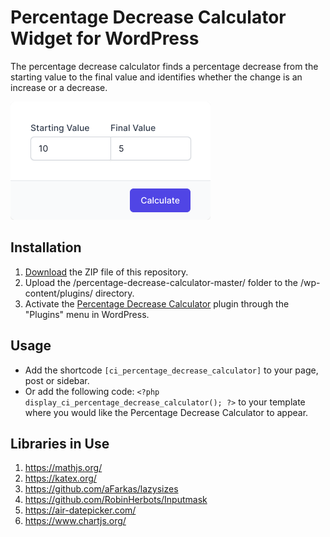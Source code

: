 # Percentage Decrease Calculator Widget for WordPress

The percentage decrease calculator finds a percentage decrease from the starting value to the final value and identifies whether the change is an increase or a decrease.

![Percentage Decrease Calculator Input Form](/assets/images/screenshot-1.png "Percentage Decrease Calculator Input Form")

## Installation

1. [Download](https://github.com/pub-calculator-io/percentage-decrease-calculator/archive/refs/heads/master.zip) the ZIP file of this repository.
2. Upload the /percentage-decrease-calculator-master/ folder to the /wp-content/plugins/ directory.
3. Activate the [Percentage Decrease Calculator](https://www.calculator.io/percentage-decrease-calculator/ "Percentage Decrease Calculator Homepage") plugin through the "Plugins" menu in WordPress.

## Usage
* Add the shortcode `[ci_percentage_decrease_calculator]` to your page, post or sidebar.
* Or add the following code: `<?php display_ci_percentage_decrease_calculator(); ?>` to your template where you would like the Percentage Decrease Calculator to appear.

## Libraries in Use
1. https://mathjs.org/
2. https://katex.org/
3. https://github.com/aFarkas/lazysizes
4. https://github.com/RobinHerbots/Inputmask
5. https://air-datepicker.com/
6. https://www.chartjs.org/
